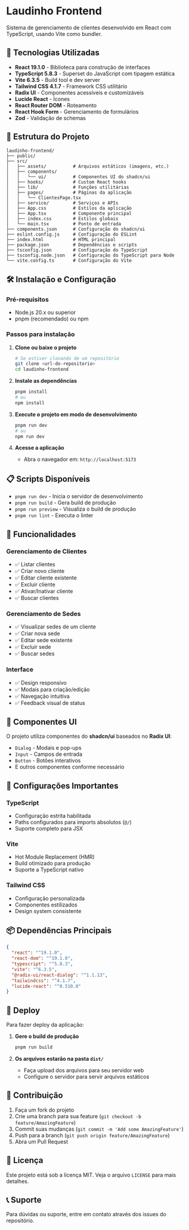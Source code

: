 # Laudinho Frontend

Sistema de gerenciamento de clientes desenvolvido em React com TypeScript, usando Vite como bundler.

## 🚀 Tecnologias Utilizadas

- **React 19.1.0** - Biblioteca para construção de interfaces
- **TypeScript 5.8.3** - Superset do JavaScript com tipagem estática
- **Vite 6.3.5** - Build tool e dev server
- **Tailwind CSS 4.1.7** - Framework CSS utilitário
- **Radix UI** - Componentes acessíveis e customizáveis
- **Lucide React** - Ícones
- **React Router DOM** - Roteamento
- **React Hook Form** - Gerenciamento de formulários
- **Zod** - Validação de schemas

## 📁 Estrutura do Projeto

```
laudinho-frontend/
├── public/
├── src/
│   ├── assets/          # Arquivos estáticos (imagens, etc.)
│   ├── components/
│   │   └── ui/          # Componentes UI do shadcn/ui
│   ├── hooks/           # Custom React hooks
│   ├── lib/             # Funções utilitárias
│   ├── pages/           # Páginas da aplicação
│   │   └── ClientesPage.tsx
│   ├── service/         # Serviços e APIs
│   ├── App.css          # Estilos da aplicação
│   ├── App.tsx          # Componente principal
│   ├── index.css        # Estilos globais
│   └── main.tsx         # Ponto de entrada
├── components.json      # Configuração do shadcn/ui
├── eslint.config.js     # Configuração do ESLint
├── index.html           # HTML principal
├── package.json         # Dependências e scripts
├── tsconfig.json        # Configuração do TypeScript
├── tsconfig.node.json   # Configuração do TypeScript para Node
└── vite.config.ts       # Configuração do Vite
```

## 🛠️ Instalação e Configuração

### Pré-requisitos

- Node.js 20.x ou superior
- pnpm (recomendado) ou npm

### Passos para instalação

1. **Clone ou baixe o projeto**
   ```bash
   # Se estiver clonando de um repositório
   git clone <url-do-repositorio>
   cd laudinho-frontend
   ```

2. **Instale as dependências**
   ```bash
   pnpm install
   # ou
   npm install
   ```

3. **Execute o projeto em modo de desenvolvimento**
   ```bash
   pnpm run dev
   # ou
   npm run dev
   ```

4. **Acesse a aplicação**
   - Abra o navegador em: `http://localhost:5173`

## 📋 Scripts Disponíveis

- `pnpm run dev` - Inicia o servidor de desenvolvimento
- `pnpm run build` - Gera build de produção
- `pnpm run preview` - Visualiza o build de produção
- `pnpm run lint` - Executa o linter

## 🎯 Funcionalidades

### Gerenciamento de Clientes
- ✅ Listar clientes
- ✅ Criar novo cliente
- ✅ Editar cliente existente
- ✅ Excluir cliente
- ✅ Ativar/Inativar cliente
- ✅ Buscar clientes

### Gerenciamento de Sedes
- ✅ Visualizar sedes de um cliente
- ✅ Criar nova sede
- ✅ Editar sede existente
- ✅ Excluir sede
- ✅ Buscar sedes

### Interface
- ✅ Design responsivo
- ✅ Modais para criação/edição
- ✅ Navegação intuitiva
- ✅ Feedback visual de status

## 🎨 Componentes UI

O projeto utiliza componentes do **shadcn/ui** baseados no **Radix UI**:

- `Dialog` - Modais e pop-ups
- `Input` - Campos de entrada
- `Button` - Botões interativos
- E outros componentes conforme necessário

## 🔧 Configurações Importantes

### TypeScript
- Configuração estrita habilitada
- Paths configurados para imports absolutos (`@/`)
- Suporte completo para JSX

### Vite
- Hot Module Replacement (HMR)
- Build otimizado para produção
- Suporte a TypeScript nativo

### Tailwind CSS
- Configuração personalizada
- Componentes estilizados
- Design system consistente

## 📦 Dependências Principais

```json
{
  "react": "^19.1.0",
  "react-dom": "^19.1.0",
  "typescript": "^5.8.3",
  "vite": "^6.3.5",
  "@radix-ui/react-dialog": "^1.1.13",
  "tailwindcss": "^4.1.7",
  "lucide-react": "^0.510.0"
}
```

## 🚀 Deploy

Para fazer deploy da aplicação:

1. **Gere o build de produção**
   ```bash
   pnpm run build
   ```

2. **Os arquivos estarão na pasta `dist/`**
   - Faça upload dos arquivos para seu servidor web
   - Configure o servidor para servir arquivos estáticos

## 🤝 Contribuição

1. Faça um fork do projeto
2. Crie uma branch para sua feature (`git checkout -b feature/AmazingFeature`)
3. Commit suas mudanças (`git commit -m 'Add some AmazingFeature'`)
4. Push para a branch (`git push origin feature/AmazingFeature`)
5. Abra um Pull Request

## 📄 Licença

Este projeto está sob a licença MIT. Veja o arquivo `LICENSE` para mais detalhes.

## 📞 Suporte

Para dúvidas ou suporte, entre em contato através dos issues do repositório.

